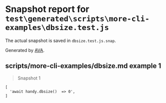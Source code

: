 # Snapshot report for `test\generated\scripts\more-cli-examples\dbsize.test.js`

The actual snapshot is saved in `dbsize.test.js.snap`.

Generated by [AVA](https://ava.li).

## scripts/more-cli-examples/dbsize.md example 1

> Snapshot 1

    [
      'await handy.dbsize()  => 0',
    ]

